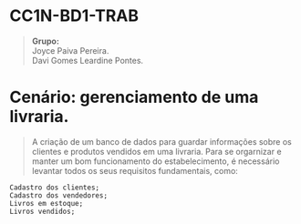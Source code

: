 # CC1N-BD1-TRAB
> <b>Grupo:</b><br>
Joyce Paiva Pereira.<br>
Davi Gomes Leardine Pontes.<br>

# Cenário: gerenciamento de uma livraria.
> A criação de um banco de dados para guardar informações sobre os clientes e produtos vendidos em uma livraria. Para se orgarnizar e manter um bom funcionamento do estabelecimento, é necessário levantar todos os seus requisitos fundamentais, como:

```
Cadastro dos clientes;
Cadastro dos vendedores;
Livros em estoque;
Livros vendidos;
